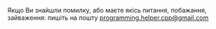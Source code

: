 Якщо Ви знайшли помилку, або маєте якісь питання, побажання, зайваження: пишіть на пошту programming.helper.cpp@gmail.com
